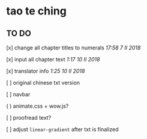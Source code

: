 # tao te ching

## TO DO

[x] change all chapter titles to numerals
*17:58 7 II 2018*

[x] input all chapter text
*1:17 10 II 2018*

[x] translator info
*1:25 10 II 2018*

[ ] original chinese txt version

[ ] navbar

( ) animate.css + wow.js?

[ ] proofread text?

[ ] adjust `linear-gradient` after txt is finalized